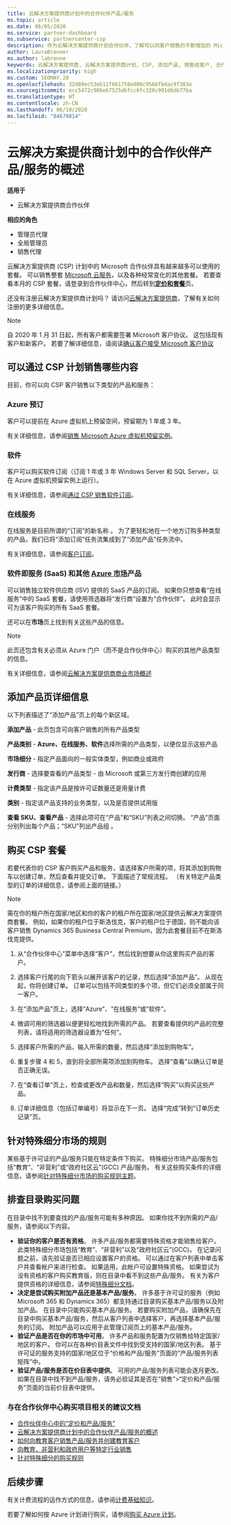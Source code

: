 ```yaml
---
title: 云解决方案提供商计划中的合作伙伴产品/服务
ms.topic: article
ms.date: 06/05/2020
ms.service: partner-dashboard
ms.subservice: partnercenter-csp
description: 作为云解决方案提供商计划合作伙伴，了解可以向客户销售的不断增加的 Microsoft 云服务和产品的目录。
author: LauraBrenner
ms.author: labrenne
keywords: 云解决方案提供商, 云解决方案提供商计划, CSP, 添加产品, 销售给客户, 合作伙伴套餐, 云解决方案提供商套餐, 基于云的服务, Azure, Office 365, Dynamics, 云解决方案提供商合作伙伴, 在云解决方案提供商计划中销售, Azure RI, Azure 虚拟机预留实例, Azure 预订, 在线服务, 订阅软件, AHUB, Azure 上的 SQL Server, Azure 上的 Windows Server, 客户订阅
ms.localizationpriority: high
ms.custom: SEOMAY.20
ms.openlocfilehash: 32d89ec53eb11f661758e008c9566fbdac9f383e
ms.sourcegitcommit: ecc5472c986e67525dbfcc6fc328c991d6db77ba
ms.translationtype: HT
ms.contentlocale: zh-CN
ms.lasthandoff: 06/10/2020
ms.locfileid: "84679014"
---
```

# <a name="overview-of-partner-offers-in-the-cloud-solution-provider-program"></a>云解决方案提供商计划中的合作伙伴产品/服务的概述

**适用于**

- 云解决方案提供商合作伙伴

**相应的角色**

- 管理员代理
- 全局管理员
- 销售代理

云解决方案提供商 (CSP) 计划中的 Microsoft 合作伙伴具有越来越多可以使用的套餐。 可以销售整套 [Microsoft 云服务](https://partner.microsoft.com/cloud-solution-provider/products-and-services)，以及各种经常变化的其他套餐。 若要查看本月的 CSP 套餐，请登录到合作伙伴中心，然后转到[**定价和套餐**](https://partnercenter.microsoft.com/pcv/sales)页。  

还没有注册云解决方案提供商计划吗？ 请访问[云解决方案提供商](https://partner.microsoft.com/cloud-solution-provider)，了解有关如何注册的更多详细信息。 

>[!NOTE]
>自 2020 年 1 月 31 日起，所有客户都需要签署 Microsoft 客户协议。 这包括现有客户和新客户。 若要了解详细信息，请阅读[确认客户接受 Microsoft 客户协议](confirm-customer-agreement.md)

## <a name="what-you-can-sell-through-csp"></a>可以通过 CSP 计划销售哪些内容

目前，你可以向 CSP 客户销售以下类型的产品和服务：

### <a name="azure-reservations"></a>Azure 预订

   客户可以提前在 Azure 虚拟机上预留空间，预留期为 1 年或 3 年。

   有关详细信息，请参阅[销售 Microsoft Azure 虚拟机预留实例](azure-reservations.md)。

### <a name="software"></a>软件

   客户可以购买软件订阅（订阅 1 年或 3 年 Windows Server 和 SQL Server，以在 Azure 虚拟机预留实例上运行）。

   有关详细信息，请参阅[通过 CSP 销售软件订阅](csp-software-subscriptions.md)。  

### <a name="online-services"></a>在线服务

   在线服务是目前所谓的“订阅”的新名称 。 为了更轻松地在一个地方订购多种类型的产品，我们已将“添加订阅”任务流集成到了“添加产品”任务流中。

   有关详细信息，请参阅[客户订阅](customer-subscriptions.md)。

### <a name="software-as-a-service-saas-and-other-azure-marketplace-products"></a>软件即服务 (SaaS) 和其他 [Azure 市场](https://azuremarketplace.microsoft.com/marketplace)产品

   可以销售独立软件供应商 (ISV) 提供的 SaaS 产品的订阅。 如果你只想查看“在线服务”中的 SaaS 套餐，请使用筛选器将“发行商”设置为“合作伙伴”。   此时会显示可为该客户购买的所有 SaaS 套餐。

   还可以在**市场**页上找到有关这些产品的信息。

>[!NOTE] 
>此页还包含有关必须从 Azure 门户（而不是合作伙伴中心）购买的其他产品类型的信息。

有关详细信息，请参阅[云解决方案提供商商业市场概述](CSP-commercial-marketplace-overview.md)

## <a name="add-products-page-details"></a>添加产品页详细信息

以下列表描述了“添加产品”页上的每个新区域。

**添加产品** - 此页包含可向客户销售的所有产品类型

**产品类别** - **Azure、在线服务、软件**选择所需的产品类型，以便仅显示这些产品

**市场细分** - 指定产品面向的一般实体类型，例如商业或政府

**发行商** - 选择要查看的产品类型 - 由 Microsoft 或第三方发行商创建的应用

**计费类型** - 指定该产品是按许可证数量还是用量计费

**类别** - 指定该产品支持的业务类型，以及是否提供试用版

**查看 SKU、查看产品** - 选择此项可在“产品”和“SKU”列表之间切换。 “产品”页面分别列出每个产品；“SKU”列出产品组 。

## <a name="buy-csp-offers"></a>购买 CSP 套餐

若要代表你的 CSP 客户购买产品和服务，请选择客户所需的项，将其添加到购物车以创建订单，然后查看并提交订单。 下面描述了常规流程。 （有关特定产品类型的订单的详细信息，请参阅上面的链接。）

>[!NOTE]
>需在你的租户所在国家/地区和你的客户的租户所在国家/地区提供云解决方案提供商套餐。 例如，如果你的租户位于斯洛伐克，客户的租户位于德国，则不能向该客户销售 Dynamics 365 Business Central Premium，因为此套餐目前不在斯洛伐克提供。

1. 从“合作伙伴中心”菜单中选择“客户”，然后找到想要从你这里购买产品的客户。 

2. 选择客户行尾的向下箭头以展开该客户的记录，然后选择“添加产品”。 从现在起，你将创建订单。 订单可以包括不同类型的多个项，但它们必须全部属于同一客户。

3. 在“添加产品”页上，选择“Azure”、“在线服务”或“软件”。   

4. 微调可用的筛选器以便更轻松地找到所需的产品。 若要查看提供的产品的完整列表，请将适用的筛选器设置为“任何”。

5. 选择客户所需的产品，输入所需的数量，然后选择“添加到购物车”。

6. 重复步骤 4 和 5，直到将全部所需项添加到购物车。 选择“查看”以确认订单是否正确无误。  

7. 在“查看订单”页上，检查或更改产品和数量，然后选择“购买”以购买这些产品。 

8. 订单详细信息（包括订单编号）将显示在下一页。 选择“完成”转到“订单历史记录”页。 

## <a name="rules-for-special-segments"></a>针对特殊细分市场的规则

某些基于许可证的产品/服务只能在特定条件下购买。 特殊细分市场产品/服务包括“教育”、“非营利”或“政府社区云”(GCC) 产品/服务。 有关这些购买条件的详细信息，请参阅[针对特殊细分市场的购买规则主题](get-special-pricing-for-offers.md#purchase-rules-for-special-segments)。

## <a name="troubleshooting-catalog-purchases"></a>排查目录购买问题

在目录中找不到要查找的产品/服务可能有多种原因。 如果你找不到所需的产品/服务，请参阅以下内容。

- **验证你的客户是否有资格**。 许多产品/服务都需要特殊资格才能销售给客户。 此类特殊细分市场包括“教育”、“非营利”以及“政府社区云”(GCC)。 在记录问题之前，请先验证是否已相应设置客户的资格。 可以通过在客户列表中单击客户并查看帐户来进行检查。 如果适用，此帐户可设置特殊资格。 如果尝试为没有资格的客户购买教育版，则在目录中看不到这些产品/服务。 有关为客户提供资格的详细信息，请参阅[特殊细分文档](https://docs.microsoft.com/partner-center/get-special-pricing-for-offers)。
- **决定是尝试购买附加产品还是基本产品/服务**。 许多基于许可证的服务（例如 Microsoft 365 和 Dynamics 365）都支持通过目录购买基本产品/服务以及附加产品。 在目录中只能购买基本产品/服务。 若要购买附加产品，请确保先在目录中购买基本产品/服务，然后从客户列表中选择客户，再选择基本产品/服务的订阅。 附加产品可以应用于此管理订阅页上的基本产品/服务。 
- **验证产品是否在你的市场中可用**。 许多产品和服务配置为仅销售给特定国家/地区的客户。 你可以在各种价目表文件中找到受支持的国家/地区列表。 基于许可证的服务支持的国家/地区位于“价格和产品/服务”页面的“产品/服务列表矩阵”中。
- **验证产品/服务是否在价目表中提供**。 可用的产品/服务列表可能会逐月更改。 如果在目录中找不到产品/服务，请务必验证其是否在“销售”>“定价和产品/服务”页面的当前价目表中提供。

### <a name="recommended-documents-related-to-purchasing-items-in-the-partner-center"></a>与在合作伙伴中心购买项目相关的建议文档

- [合作伙伴中心中的“定价和产品/服务”](https://docs.microsoft.com/partner-center/pricing-and-offers)
- [云解决方案提供商计划中的合作伙伴产品/服务的概述](https://docs.microsoft.com/partner-center/csp-offers)
- [如何向教育客户销售产品/服务并创建教育客户](https://docs.microsoft.com/partner-center/sell-to-education-customers)
- [向教育、非营利和政府用户等特定行业销售](https://docs.microsoft.com/partner-center/get-special-pricing-for-offers)
- [针对特殊细分的购买规则](https://docs.microsoft.com/partner-center/get-special-pricing-for-offers#purchase-rules-for-special-segments)

## <a name="next-steps"></a>后续步骤

有关计费流程的运作方式的信息，请参阅[计费基础知识](https://docs.microsoft.com/partner-center/billing-basics)。

若要了解如何按 Azure 计划进行购买，请参阅[购买 Azure 计划](purchase-azure-plan.md)。
